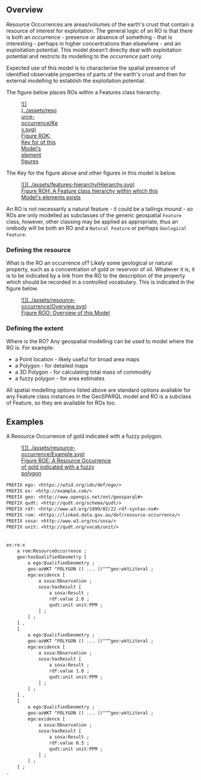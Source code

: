 ## Overview

Resource Occurrences are areas/volumes of the earth's crust that contain a resource of interest for exploitation. The general logic of an RO is that there is both an occurrence - presence or absence of something - that is interesting - perhaps in higher concentrations than elsewhere - and an exploitation potential. This model doesn't directly deal with exploitation potential and restricts its modelling to the _occurrence_ part only. 

Expected use of this model is to characterise the spatial presence of identified observable properties of parts of the earth's crust and then for external modelling to establish the exploitation potential.

The figure below places ROs within a Features class hierarchy.

<a href="../../assets/resource-occurrence/Key.svg">
<figure id="figure-bh" markdown style="width:20%">
  ![](../assets/resource-occurrence/Key.svg)
  <figcaption>Figure ROK: Key for of this Model's element figures</figcaption>
</figure>
</a>

The Key for the figure above and other figures in this model is below.

<a href="../../assets/features-hierarchy/Hierarchy.svg">
<figure id="figure-gfh" markdown style="width:80%">
  ![](../assets/features-hierarchy/Hierarchy.svg)
  <figcaption>Figure ROH: A Feature class hierarchy within which this Model's elements exists</figcaption>
</figure>
</a>

An RO is not necessarily a natural feature - it could be a tailings mound - so ROs are only modelled as subclasses of the generic geospatial `Feature` class, however, other classing may be applied as appropriate, thus an orebody will be both an RO and a `Natural Feature` or perhaps `Geological Feature`.

### Defining the resource

What is the RO an occurrence of? Likely some geological or natural property, such as a concentration of gold or reservoir of oil. Whatever it is, it is to be indicated by a link from the RO to the description of the property which should be recorded in a controlled vocabulary. This is indicated in the figure below. 

<a href="../../assets/resource-occurrence/Overview.svg">
<figure id="figure-bh" markdown style="width:50%">
  ![](../assets/resource-occurrence/Overview.svg)
  <figcaption>Figure ROO: Overview of this Model</figcaption>
</figure>
</a>

### Defining the extent

Where is the RO? Any geospatial modelling can be used to model where the RO is. For example:

* a Point location - likely useful for broad area maps
* a Polygon - for detailed maps
* a 3D Polygon - for calculating total mass of commodity
* a fuzzy polygon - for area estimates

All spatial modelling options listed above are standard options available for any Feature class instances in the GeoSPARQL model and RO is a subclass of Feature, so they are available for ROs too.

## Examples

A Resource Occurrence of gold indicated with a fuzzy polygon.

<a href="../../assets/resource-occurrence/Example.svg">
<figure id="figure-bh" markdown style="width:50%">
  ![](../assets/resource-occurrence/Example.svg)
  <figcaption>Figure ROE: A Resource Occurrence of gold indicated with a fuzzy polygon</figcaption>
</figure>
</a>

```
PREFIX ego: <https://w3id.org/idn/def/ego/>
PREFIX ex: <http://example.com/>
PREFIX geo: <http://www.opengis.net/ont/geosparql#>
PREFIX qudt: <http://qudt.org/schema/qudt/>
PREFIX rdf: <http://www.w3.org/1999/02/22-rdf-syntax-ns#>
PREFIX rom: <https://linked.data.gov.au/def/resource-occurrence/>
PREFIX sosa: <http://www.w3.org/ns/sosa/>
PREFIX unit: <http://qudt.org/vocab/unit/>


ex:ro-x
    a rom:ResourceOccurrence ;
    geo:hasQualifiedGeometry [
        a ego:QualifiedGeometry ;
        geo:asWKT "POLYGON (( ... ))"^^geo:wktLiteral ;
        ego:evidence [
            a sosa:Observation ;
            sosa:hasResult [
                a sosa:Result ;
                rdf:value 2.0 ;
                qudt:unit unit:PPM ;
            ] ;
        ] ;
    ] ,
    [
        a ego:QualifiedGeometry ;
        geo:asWKT "POLYGON (( ... ))"^^geo:wktLiteral ;
        ego:evidence [
            a sosa:Observation ;
            sosa:hasResult [
                a sosa:Result ;
                rdf:value 1.0 ;
                qudt:unit unit:PPM ;
            ] ;
        ] ;        
    ] ,
    [
        a ego:QualifiedGeometry ;
        geo:asWKT "POLYGON (( ... ))"^^geo:wktLiteral ;  
        ego:evidence [
            a sosa:Observation ;
            sosa:hasResult [
                a sosa:Result ;
                rdf:value 0.5 ;
                qudt:unit unit:PPM ;
            ] ;
        ] ;           
    ] ;
.
```